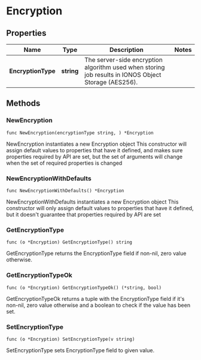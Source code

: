 # Encryption

## Properties

|Name | Type | Description | Notes|
|------------ | ------------- | ------------- | -------------|
|**EncryptionType** | **string** | The server-side encryption algorithm used when storing job results in IONOS Object Storage (AES256). | |

## Methods

### NewEncryption

`func NewEncryption(encryptionType string, ) *Encryption`

NewEncryption instantiates a new Encryption object
This constructor will assign default values to properties that have it defined,
and makes sure properties required by API are set, but the set of arguments
will change when the set of required properties is changed

### NewEncryptionWithDefaults

`func NewEncryptionWithDefaults() *Encryption`

NewEncryptionWithDefaults instantiates a new Encryption object
This constructor will only assign default values to properties that have it defined,
but it doesn't guarantee that properties required by API are set

### GetEncryptionType

`func (o *Encryption) GetEncryptionType() string`

GetEncryptionType returns the EncryptionType field if non-nil, zero value otherwise.

### GetEncryptionTypeOk

`func (o *Encryption) GetEncryptionTypeOk() (*string, bool)`

GetEncryptionTypeOk returns a tuple with the EncryptionType field if it's non-nil, zero value otherwise
and a boolean to check if the value has been set.

### SetEncryptionType

`func (o *Encryption) SetEncryptionType(v string)`

SetEncryptionType sets EncryptionType field to given value.



